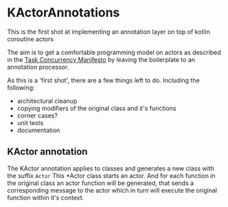 KActorAnnotations
=================

This is the first shot at implementing an annotation layer on top of kotlin coroutine actors

The aim is to get a comfortable programming model on actors as described in the
[Task Concurrency Manifesto](https://gist.github.com/lattner/31ed37682ef1576b16bca1432ea9f782#part-2-actors-eliminating-shared-mutable-state)
by leaving the boilerplate to an annotation processor.

As this is a 'first shot', there are a few things left to do. Including the following:
* architectural cleanup
* copying modifiers of the original class and it's functions
* corner cases?
* unit tests
* documentation


KActor annotation
----------------
The KActor annotation applies to classes and generates a new class with the suffix `Actor`
This *Actor class starts an actor. And for each function in the original class an actor function will be generated, that 
sends a corresponding message to the actor which in turn will execute the original function within it's context.

```
  